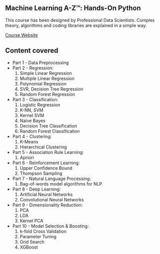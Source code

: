 ## Machine Learning A-Z™: Hands-On Python 

This course has been designed by Professional Data Scientists. Complex theory, algorithms and coding libraries are explained in a simple way.

[Course Website](https://www.udemy.com/machinelearning/)

## Content covered

- Part 1 - Data Preprocessing
- Part 2 - Regression: 
	1. Simple Linear Regression
	2. Multiple Linear Regression
	3. Polynomial Regression
	4. SVR, Decision Tree Regression
	5. Random Forest Regression
- Part 3 - Classification: 
 	1. Logistic Regression
 	2. K-NN, SVM
 	3.  Kernel SVM
 	4.  Naive Bayes
 	5. Decision Tree Classification
 	6. Random Forest Classification
- Part 4 - Clustering: 
	1. K-Means
	2.  Hierarchical Clustering
- Part 5 - Association Rule Learning: 
	1. Apriori
- Part 6 - Reinforcement Learning: 
	1. Upper Confidence Bound
	2. Thompson Sampling
- Part 7 - Natural Language Processing: 
	1. Bag-of-words model algorithms for NLP
- Part 8 - Deep Learning: 
	1. Artificial Neural Networks
	2. Convolutional Neural Networks
- Part 9 - Dimensionality Reduction: 
	1. PCA
	2. LDA
	3. Kernel PCA
- Part 10 - Model Selection & Boosting: 
	1. k-fold Cross Validation
	2. Parameter Tuning
	3. Grid Search
	4. XGBoost
